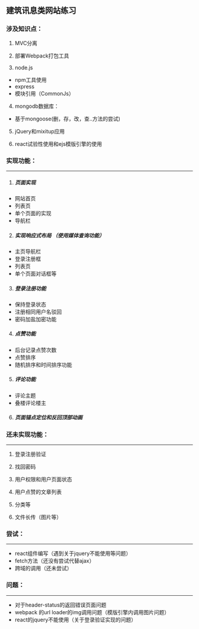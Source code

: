 ## 建筑讯息类网站练习

###  涉及知识点：

1. MVC分离

2. 部署Webpack打包工具
3. node.js
  * npm工具使用
  * express
  * 模块引用（CommonJs）
4. mongodb数据库：
  * 基于mongoose(删，存，改，查..方法的尝试)

5. jQuery和mixitup应用

6. react试验性使用和ejs模版引擎的使用

### 实现功能：
-------------
1. ##### 页面实现
  * 网站首页
  * 列表页
  * 单个页面的实现
  * 导航栏

2. ##### 实现响应式布局  （使用媒体查询功能）
  * 主页导航栏
  * 登录注册框
  * 列表页
  * 单个页面对话框等

3. ##### 登录注册功能
  * 保持登录状态
  * 注册相同用户名驳回
  * 密码加盐加密功能

4. ##### 点赞功能
  * 后台记录点赞次数
  * 点赞排序
  * 随机排序和时间排序功能

5. ##### 评论功能
  * 评论主题
  * 叠楼评论楼主

6. ##### 页面锚点定位和反回顶部动画

### 还未实现功能：
--------------------
1. 登录注册验证

2.  找回密码

3. 用户权限和用户页面状态

4. 用户点赞的文章列表

5. 分类等

6. 文件长传（图片等）

### 尝试：
----------
* react组件编写（遇到关于jquery不能使用等问题）
* fetch方法（还没有尝试代替ajax）
* 跨域的调用（还未尝试）

### 问题：
---------
* 对于header-status的返回错误页面问题
* webpack 的url loader的img调用问题（模版引擎内调用图片问题）
* react的jquery不能使用（关于登录验证实现的问题）
